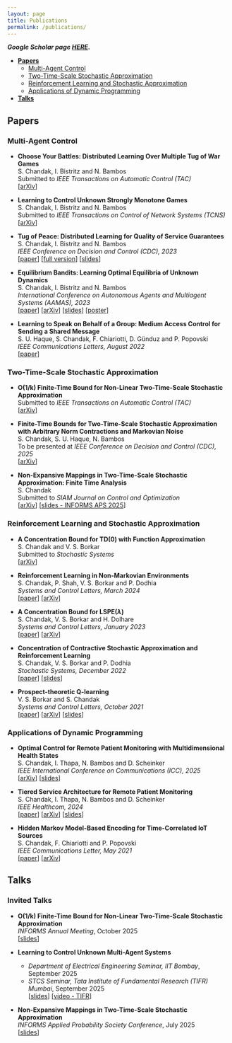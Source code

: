 ```yaml
---
layout: page
title: Publications
permalink: /publications/
---
```

_**Google Scholar page [HERE](https://scholar.google.com/citations?user=czi8jdYAAAAJ&hl=en).**_

- **[Papers](#papers)**
    - [Multi-Agent Control](#multi-agent-control)
    - [Two-Time-Scale Stochastic Approximation](#tts-sa)
    - [Reinforcement Learning and Stochastic Approximation](#rl-and-sa)
    - [Applications of Dynamic Programming](#dp)
- **[Talks](#talks)**

<a id="papers"></a>

## Papers

<a id="multi-agent-control"></a>

### Multi-Agent Control
- **Choose Your Battles: Distributed Learning Over Multiple Tug of War Games**  
S. Chandak, I. Bistritz and N. Bambos  
Submitted to _IEEE Transactions on Automatic Control (TAC)_  
[[arXiv](https://arxiv.org/abs/2509.20147)]

- **Learning to Control Unknown Strongly Monotone Games**  
S. Chandak, I. Bistritz and N. Bambos  
Submitted to _IEEE Transactions on Control of Network Systems (TCNS)_  
[[arXiv](https://arxiv.org/abs/2407.00575)]

- **Tug of Peace: Distributed Learning for Quality of Service Guarantees**  
S. Chandak, I. Bistritz and N. Bambos  
_IEEE Conference on Decision and Control (CDC), 2023_  
[[paper](https://ieeexplore.ieee.org/document/10383757)] 
[[full version](https://chandak1299.github.io/Papers/QoS-CDC-full.pdf)] 
[[slides](https://chandak1299.github.io/Slides/QoS_CDC_Presentation.pdf)]

- **Equilibrium Bandits: Learning Optimal Equilibria of Unknown Dynamics**  
S. Chandak, I. Bistritz and N. Bambos  
_International Conference on Autonomous Agents and Multiagent Systems (AAMAS), 2023_  
[[paper](https://dl.acm.org/doi/abs/10.5555/3545946.3598781)] 
[[arXiv](https://arxiv.org/abs/2302.13653)]
[[slides](https://chandak1299.github.io/Slides/AAMAS-Presentation-Equi.pdf)] [[poster](https://chandak1299.github.io/Slides/AAMAS-Poster-Equi.pdf)]

- **Learning to Speak on Behalf of a Group: Medium Access Control for Sending a Shared Message**  
S. U. Haque, S. Chandak, F. Chiariotti, D. Günduz and P. Popovski  
_IEEE Communications Letters, August 2022_   
[[paper](https://ieeexplore.ieee.org/document/9792282)]

<a id="tts-sa"></a>

### Two-Time-Scale Stochastic Approximation
- **O(1/k) Finite-Time Bound for Non-Linear Two-Time-Scale Stochastic Approximation**  
Submitted to _IEEE Transactions on Automatic Control (TAC)_  
[[arXiv](https://arxiv.org/abs/2504.19375)]

- **Finite-Time Bounds for Two-Time-Scale Stochastic Approximation with Arbitrary Norm Contractions and Markovian Noise**  
S. Chandak, S. U. Haque, N. Bambos  
To be presented at _IEEE Conference on Decision and Control (CDC), 2025_  
[[arXiv](https://arxiv.org/abs/2503.18391)]

- **Non-Expansive Mappings in Two-Time-Scale Stochastic Approximation: Finite Time Analysis**  
S. Chandak  
Submitted to _SIAM Journal on Control and Optimization_  
[[arXiv](https://arxiv.org/abs/2501.10806)] 
[[slides - INFORMS APS 2025](https://chandak1299.github.io/Slides/INFORMS_APS_Talk.pdf)]

<a id="rl-and-sa"></a>

### Reinforcement Learning and Stochastic Approximation
- **A Concentration Bound for TD(0) with Function Approximation**  
S. Chandak and V. S. Borkar  
Submitted to _Stochastic Systems_  
[[arXiv](https://arxiv.org/abs/2312.10424)]

- **Reinforcement Learning in Non-Markovian Environments**  
S. Chandak, P. Shah, V. S. Borkar and P. Dodhia  
_Systems and Control Letters, March 2024_  
[[paper](https://www.sciencedirect.com/science/article/pii/S0167691124000392)] [[arXiv](https://arxiv.org/abs/2211.01595)]

- **A Concentration Bound for LSPE($\lambda$)**  
S. Chandak, V. S. Borkar and H. Dolhare  
_Systems and Control Letters, January 2023_    
[[paper](https://www.sciencedirect.com/science/article/abs/pii/S0167691122001955)] [[arXiv](https://arxiv.org/abs/2111.02644)]

- **Concentration of Contractive Stochastic Approximation and Reinforcement Learning**  
S. Chandak, V. S. Borkar and P. Dodhia  
_Stochastic Systems, December 2022_   
[[paper](https://pubsonline.informs.org/doi/10.1287/stsy.2022.0097)] [[slides](https://chandak1299.github.io/Slides/BTP2-Presentation.pdf)]

- **Prospect-theoretic Q-learning**  
V. S. Borkar and S. Chandak  
_Systems and Control Letters, October 2021_    
[[paper](https://www.sciencedirect.com/science/article/abs/pii/S0167691121001390)] [[arXiv](https://arxiv.org/abs/2104.05311)] [[slides](https://chandak1299.github.io/Slides/BTP1-Presentation.pdf)]

<a id="dp"></a>

### Applications of Dynamic Programming
- **Optimal Control for Remote Patient Monitoring with Multidimensional Health States**  
S. Chandak, I. Thapa, N. Bambos and D. Scheinker  
_IEEE International Conference on Communications (ICC), 2025_  
[[arXiv](https://arxiv.org/abs/2503.02292)] [[slides](https://chandak1299.github.io/Slides/Monitoring_ICC25.pdf)]

- **Tiered Service Architecture for Remote Patient Monitoring**  
S. Chandak, I. Thapa, N. Bambos and D. Scheinker  
_IEEE Healthcom, 2024_  
[[paper](https://ieeexplore.ieee.org/document/10880780)] [[arXiv](https://arxiv.org/abs/2406.18000)] [[slides](https://chandak1299.github.io/Slides/Monitoring_Healthcom24.pdf)]

- **Hidden Markov Model-Based Encoding for Time-Correlated IoT Sources**  
S. Chandak, F. Chiariotti and P. Popovski  
_IEEE Communications Letter, May 2021_  
[[paper](https://ieeexplore.ieee.org/document/9291435)] [[arXiv](https://arxiv.org/abs/2101.07534)]

<a id="talks"></a>

## Talks

### Invited Talks

- **O(1/k) Finite-Time Bound for Non-Linear Two-Time-Scale Stochastic Approximation**  
_INFORMS Annual Meeting_, October 2025  
[[slides](https://chandak1299.github.io/Slides/INFORMS_Annual_Meeting_Talk.pdf)]  

- **Learning to Control Unknown Multi-Agent Systems**  
    - _Department of Electrical Engineering Seminar, IIT Bombay_, September 2025
    - _STCS Seminar, Tata Institute of Fundamental Research (TIFR) Mumbai_, September 2025  
    [[slides](https://chandak1299.github.io/Slides/Talk_Multi_Agent_Systems.pdf)] [[video - TIFR](https://www.youtube.com/live/2XChzJdpFYI?si=yDtFWDK5iMYR5lqR)]  
    

- **Non-Expansive Mappings in Two-Time-Scale Stochastic Approximation**  
_INFORMS Applied Probability Society Conference_, July 2025  
[[slides](https://chandak1299.github.io/Slides/INFORMS_APS_Talk.pdf)]



